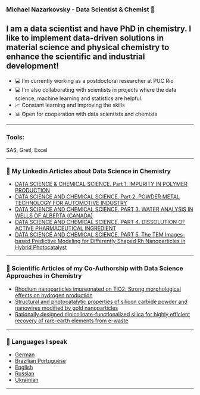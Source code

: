 ### Michael Nazarkovsky - Data Scientist & Chemist 👋

## I am a data scientist and have PhD in chemistry. I like to implement data-driven solutions in material science and physical chemistry to enhance the scientific and industrial development!

- 💻 I’m currently working as a postdoctoral researcher at PUC Rio
- 💻 I'm also collaborating with scientists in projects where the data science, machine learning and statistics are helpful.  
- 📈 Constant learning and improving the skills 
- 📊 Open for cooperation with data scientists and chemists


---

### Tools:

SAS, Gretl, Excel


---

### 📕 My Linkedin Articles about Data Science in Chemistry 

<!-- Linkedin-Articles-LIST:START -->
* [DATA SCIENCE & CHEMICAL SCIENCE. Part 1. IMPURITY IN POLYMER PRODUCTION](https://www.linkedin.com/pulse/data-science-chemical-part-i-michael-nazarkovsky/) 
* [DATA SCIENCE AND CHEMICAL SCIENCE. Part 2. POWDER METAL TECHNOLOGY FOR AUTOMOTIVE INDUSTRY](https://www.linkedin.com/pulse/data-science-chemical-2-powder-metal-technology-michael-nazarkovsky/)
* [DATA SCIENCE AND CHEMICAL SCIENCE. PART 3. WATER ANALYSIS IN WELLS OF ALBERTA (CANADA)](https://www.linkedin.com/pulse/data-science-chemical-part-3-water-analysis-wells-michael-nazarkovsky/) 
* [DATA SCIENCE AND CHEMICAL SCIENCE. PART 4. DISSOLUTION OF ACTIVE PHARMACEUTICAL INGREDIENT](https://www.linkedin.com/pulse/data-science-chemical-part-iv-dissolution-active-michael-nazarkovsky/) 
* [DATA SCIENCE AND CHEMICAL SCIENCE. PART 5. The TEM Images-based Predictive Modeling for Differently Shaped Rh Nanoparticles in Hybrid Photocatalyst](https://www.linkedin.com/pulse/data-science-chemical-v-tem-images-based-predictive-rh-nazarkovsky/)



<!-- Linkedin-Articles-LIST:END -->

---

### 📕 Scientific Articles of my Co-Authorship with Data Science Approaches in Chemistry 

<!-- Scientific-Articles-LIST:START -->
* [Rhodium nanoparticles impregnated on TiO2: Strong morphological effects on hydrogen production](https://pubs.rsc.org/en/content/articlelanding/2020/NJ/D0NJ02419H#!divAbstract) 
* [Structural and photocatalytic properties of silicon carbide powder and nanowires modified by gold nanoparticles](https://doi.org/10.1007/s11164-019-03892-3)
* [Rationally designed dipicolinate-functionalized silica for highly efficient recovery of rare-earth elements from e-waste](https://www.sciencedirect.com/science/article/abs/pii/S0304389420329678?via%3Dihub) 

<!-- Scientific-Articles-LIST:END -->


---

### 📕 Languages I speak

<!-- LANGUAGES-LIST:START -->
* [German](https://pt.wikipedia.org/wiki/Ficheiro:Flag_of_Germany_(3-2_aspect_ratio).svg) 
* [Brazilian Portuguese](https://pt.wikipedia.org/wiki/Ficheiro:Flag_of_Brazil.svg)
* [English](https://www.graciepac.com/5-presidents-who-studied-martial-arts/us-flag-banner-clipart-clipartfest-in-american-flag-banners/) 
* [Russian](https://www.colonialflag.com/russia/) 
* [Ukrainian](http://www.all-flags-world.com/country-flag/Ukraine/flag-ukraine-XL.jpg)



<!-- LANGUAGES-LIST:END -->

---
